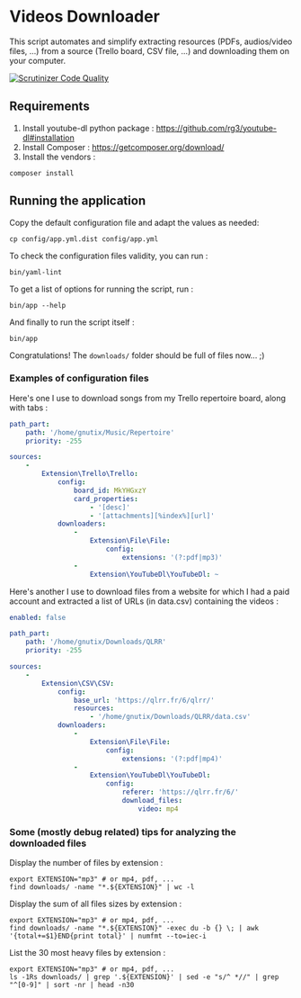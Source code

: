 # Videos Downloader

This script automates and simplify extracting resources (PDFs, audios/video files, ...) from a source (Trello board,
CSV file, ...) and downloading them on your computer.

[![Scrutinizer Code Quality](https://scrutinizer-ci.com/g/gnutix/videos-downloader/badges/quality-score.png?b=master)](https://scrutinizer-ci.com/g/gnutix/videos-downloader/?branch=master)

## Requirements

1. Install youtube-dl python package : https://github.com/rg3/youtube-dl#installation
1. Install Composer : https://getcomposer.org/download/
1. Install the vendors :

```shell
composer install
```

## Running the application

Copy the default configuration file and adapt the values as needed:

```shell
cp config/app.yml.dist config/app.yml
```

To check the configuration files validity, you can run :

```shell
bin/yaml-lint
```

To get a list of options for running the script, run :

```shell
bin/app --help
```

And finally to run the script itself :

```shell
bin/app
```

Congratulations! The `downloads/` folder should be full of files now... ;)

### Examples of configuration files

Here's one I use to download songs from my Trello repertoire board, along with tabs :

```yaml
path_part:
    path: '/home/gnutix/Music/Repertoire'
    priority: -255

sources:
    -
        Extension\Trello\Trello:
            config:
                board_id: MkYHGxzY
                card_properties:
                    - '[desc]'
                    - '[attachments][%index%][url]'
            downloaders:
                -
                    Extension\File\File:
                        config:
                            extensions: '(?:pdf|mp3)'
                -
                    Extension\YouTubeDl\YouTubeDl: ~
```

Here's another I use to download files from a website for which I had a paid account and extracted a list of URLs
(in data.csv) containing the videos :

```yaml
enabled: false

path_part:
    path: '/home/gnutix/Downloads/QLRR'
    priority: -255

sources:
    -
        Extension\CSV\CSV:
            config:
                base_url: 'https://qlrr.fr/6/qlrr/'
                resources:
                    - '/home/gnutix/Downloads/QLRR/data.csv'
            downloaders:
                -
                    Extension\File\File:
                        config:
                            extensions: '(?:pdf|mp4)'
                -
                    Extension\YouTubeDl\YouTubeDl:
                        config:
                            referer: 'https://qlrr.fr/6/'
                            download_files:
                                video: mp4
```

### Some (mostly debug related) tips for analyzing the downloaded files

Display the number of files by extension :

```shell
export EXTENSION="mp3" # or mp4, pdf, ...
find downloads/ -name "*.${EXTENSION}" | wc -l
```

Display the sum of all files sizes by extension :

```shell
export EXTENSION="mp3" # or mp4, pdf, ...
find downloads/ -name "*.${EXTENSION}" -exec du -b {} \; | awk '{total+=$1}END{print total}' | numfmt --to=iec-i
```

List the 30 most heavy files by extension :

```shell
export EXTENSION="mp3" # or mp4, pdf, ...
ls -1Rs downloads/ | grep '.${EXTENSION}' | sed -e "s/^ *//" | grep "^[0-9]" | sort -nr | head -n30
```
